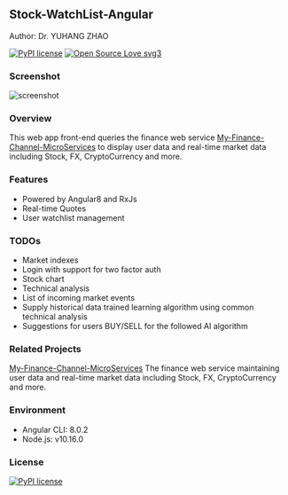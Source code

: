 ## Stock-WatchList-Angular
Author: Dr. YUHANG ZHAO 

[![PyPI license](https://img.shields.io/pypi/l/ansicolortags.svg)](https://pypi.python.org/pypi/ansicolortags/)
[![Open Source Love svg3](https://badges.frapsoft.com/os/v3/open-source.svg?v=103)](https://github.com/ellerbrock/open-source-badges/)

### Screenshot
![screenshot](https://github.com/yuhang2685/Stock-WatchList-Angular/blob/master/frongpage.png)

### Overview
This web app front-end queries the finance web service [My-Finance-Channel-MicroServices](https://github.com/yuhang2685/My-Finance-Channel-MicroServices) to display user data and real-time market data including Stock, FX, CryptoCurrency and more.

### Features
- Powered by Angular8 and RxJs
- Real-time Quotes
- User watchlist management

### TODOs
- Market indexes
- Login with support for two factor auth
- Stock chart
- Technical analysis
- List of incoming market events
- Supply historical data trained learning algorithm using common technical analysis
- Suggestions for users BUY/SELL for the followed AI algorithm

### Related Projects
[My-Finance-Channel-MicroServices](https://github.com/yuhang2685/My-Finance-Channel-MicroServices)
The finance web service maintaining user data and real-time market data including Stock, FX, CryptoCurrency and more.

### Environment
- Angular CLI: 8.0.2
- Node.js: v10.16.0

### License
[![PyPI license](https://img.shields.io/pypi/l/ansicolortags.svg)](https://pypi.python.org/pypi/ansicolortags/)
